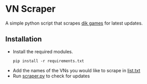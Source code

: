 # VN Scraper

A simple python script that scrapes [dik games](https://dikgames.com/) for latest updates.

## Installation

- Install the required modules.
    ```
    pip install -r requirements.txt
    ```
- Add the names of the VNs you would like to scrape in [list.txt](list.txt)
- Run [scraper.py](scraper.py) to check for updates
